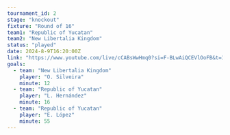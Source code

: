 ```yaml
---
tournament_id: 2
stage: "knockout"
fixture: "Round of 16"
team1: "Republic of Yucatan"
team2: "New Libertalia Kingdom"
status: "played"
date: 2024-8-9T16:20:00Z
link: "https://www.youtube.com/live/cCABsWwHmq0?si=F-BLwAiQCEVlOoFB&t=1466"
goals:
  - team: "New Libertalia Kingdom"
    player: "O. Silveira"
    minute: 12
  - team: "Republic of Yucatan"
    player: "L. Hernández"
    minute: 16
  - team: "Republic of Yucatan"
    player: "E. López"
    minute: 55
---
```

